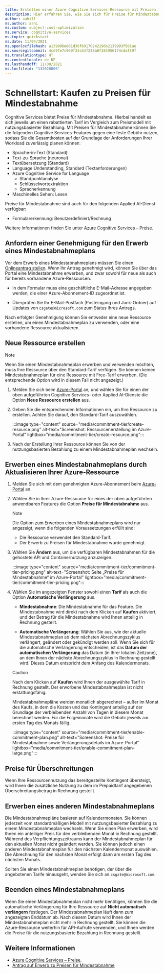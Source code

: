 ```yaml
---
title: Erstellen einer Azure Cognitive Services-Ressource mit Preisen für Mindestabnahme
description: Hier erfahren Sie, wie Sie sich für Preise für Mindestabnahme registrieren. Diese unterscheiden sich von Preisen für die nutzungsbasierte Bezahlung.
author: aahill
ms.author: aahi
ms.custom: subject-cost-optimization
ms.service: cognitive-services
ms.topic: quickstart
ms.date: 11/04/2021
ms.openlocfilehash: a139996e881d38fb9170242196b2139993f501ae
ms.sourcegitcommit: 4cd97e7c960f34cb3f248a0f384956174cdaf19f
ms.translationtype: HT
ms.contentlocale: de-DE
ms.lasthandoff: 11/08/2021
ms.locfileid: "132028806"
---
```

# <a name="quickstart-purchase-commitment-tier-pricing"></a>Schnellstart: Kaufen zu Preisen für Mindestabnahme

Cognitive Services bietet Preise für Mindestabnahme. Hierbei handelt es sich jeweils um einen rabattierten Tarif im Vergleich zum Preismodell mit nutzungsbasierter Bezahlung. Mit Preisen für Mindestabnahme können Sie die folgenden Cognitive Services-Features gegen eine feste Gebühr nutzen, sodass Sie die Gesamtkosten auf der Grundlage der Anforderungen Ihrer Workload zuverlässig planen können:

* Sprache-in-Text (Standard)
* Text-zu-Sprache (neuronal)
* Textübersetzung (Standard)
* Language Understanding, Standard (Textanforderungen)
* Azure Cognitive Service for Language
    * Standpunktanalyse
    * Schlüsselwortextraktion
    * Spracherkennung
* Maschinelles Sehen: Lesen

Preise für Mindestabnahme sind auch für den folgenden Applied AI-Dienst verfügbar:
* Formularerkennung: Benutzerdefiniert/Rechnung

Weitere Informationen finden Sie unter [Azure Cognitive Services – Preise](https://azure.microsoft.com/pricing/details/cognitive-services/).

## <a name="request-approval-to-purchase-a-commitment-plan"></a>Anfordern einer Genehmigung für den Erwerb eines Mindestabnahmeplans

Vor dem Erwerb eines Mindestabnahmeplans müssen Sie einen [Onlineantrag stellen](https://aka.ms/csgatecommitment). Wenn Ihr Antrag genehmigt wird, können Sie über das Portal eine Mindestabnahme erwerben, und zwar sowohl für neue als auch für bereits vorhandene Azure-Ressourcen. 

* In dem Formular muss eine geschäftliche E-Mail-Adresse angegeben werden, die einer Azure-Abonnement-ID zugeordnet ist.

* Überprüfen Sie Ihr E-Mail-Postfach (Posteingang und Junk-Ordner) auf Updates von `csgate@microsoft.com` zum Status Ihres Antrags.

Nach erfolgter Genehmigung können Sie entweder eine neue Ressource erstellen, um einen Mindestabnahmeplan zu verwenden, oder eine vorhandene Ressource aktualisieren. 

## <a name="create-a-new-resource"></a>Neue Ressource erstellen

> [!NOTE]
> Wenn Sie einen Mindestabnahmeplan erwerben und verwenden möchten, muss Ihre Ressource über den Standard-Tarif verfügen. Sie können keinen Mindestabnahmeplan für eine Ressource mit Free-Tarif erwerben. (Die entsprechende Option wird in diesem Fall nicht angezeigt.)

1. Melden Sie sich beim [Azure-Portal](https://portal.azure.com/) an, und wählen Sie für einen der oben aufgeführten Cognitive Services- oder Applied AI-Dienste die Option **Neue Ressource erstellen** aus. 

2. Geben Sie die entsprechenden Informationen ein, um Ihre Ressource zu erstellen. Achten Sie darauf, den Standard-Tarif auszuwählen.

    :::image type="content" source="media/commitment-tier/create-resource.png" alt-text="Screenshot: Ressourcenerstellung im Azure-Portal" lightbox="media/commitment-tier/create-resource.png":::

3. Nach der Erstellung Ihrer Ressource können Sie von der nutzungsbasierten Bezahlung zu einem Mindestabnahmeplan wechseln.  

## <a name="purchase-a-commitment-plan-by-updating-your-azure-resource"></a>Erwerben eines Mindestabnahmeplans durch Aktualisieren Ihrer Azure-Ressource

1. Melden Sie sich mit dem genehmigten Azure-Abonnement beim [Azure-Portal](https://portal.azure.com/) an. 
2. Wählen Sie in Ihrer Azure-Ressource für eines der oben aufgeführten anwendbaren Features die Option **Preise für Mindestabnahme** aus.

    > [!NOTE]
    > Die Option zum Erwerben eines Mindestabnahmeplans wird nur angezeigt, wenn die folgenden Voraussetzungen erfüllt sind:
    > * Die Ressource verwendet den Standard-Tarif.
    > * Der Erwerb zu Preisen für Mindestabnahme wurde genehmigt. 
 
1. Wählen Sie **Ändern** aus, um die verfügbaren Mindestabnahmen für die gehostete API und Containernutzung anzuzeigen. 

    :::image type="content" source="media/commitment-tier/commitment-tier-pricing.png" alt-text="Screenshot: Seite „Preise für Mindestabnahme“ im Azure-Portal" lightbox="media/commitment-tier/commitment-tier-pricing.png":::

4. Wählen Sie im angezeigten Fenster sowohl einen **Tarif** als auch die Option **Automatische Verlängerung** aus.

    * **Mindestabnahme**: Die Mindestabnahme für das Feature. Die Mindestabnahme wird direkt nach dem Klicken auf **Kaufen** aktiviert, und der Betrag für die Mindestabnahme wird Ihnen anteilig in Rechnung gestellt.
    
    * **Automatische Verlängerung**: Wählen Sie aus, wie der aktuelle Mindestabnahmeplan ab dem nächsten Abrechnungszyklus verlängert, geändert oder gekündigt werden soll. Wenn Sie sich für die automatische Verlängerung entscheiden, ist das **Datum der automatischen Verlängerung** das Datum (in Ihrer lokalen Zeitzone), an dem Ihnen der nächste Abrechnungszyklus in Rechnung gestellt wird. Dieses Datum entspricht dem Anfang des Kalendermonats.
    

    > [!CAUTION]
    > Nach dem Klicken auf **Kaufen** wird Ihnen der ausgewählte Tarif in Rechnung gestellt. Der erworbene Mindestabnahmeplan ist nicht erstattungsfähig.
    > 
    > Mindestabnahmepläne werden monatlich abgerechnet – außer im Monat des Kaufs, in dem die Kosten und das Kontingent anteilig auf der Grundlage der verbleibenden Anzahl von Tagen in diesem Monat berechnet werden. Für die Folgemonate wird die Gebühr jeweils am ersten Tag des Monats fällig.

    :::image type="content" source="media/commitment-tier/enable-commitment-plan.png" alt-text="Screenshot: Preise für Mindestabnahme sowie Verlängerungsdetails im Azure-Portal" lightbox="media/commitment-tier/enable-commitment-plan-large.png":::


## <a name="overage-pricing"></a>Preise für Überschreitungen

Wenn Ihre Ressourcennutzung das bereitgestellte Kontingent übersteigt, wird Ihnen die zusätzliche Nutzung zu dem im Prepaidtarif angegebenen Überschreitungsbetrag in Rechnung gestellt.

## <a name="purchase-a-different-commitment-plan"></a>Erwerben eines anderen Mindestabnahmeplans 

Die Mindestabnahmepläne basieren auf Kalendermonaten. Sie können jederzeit vom standardmäßigen Modell mit nutzungsbasierter Bezahlung zu einem Mindestabnahmeplan wechseln. Wenn Sie einen Plan erwerben, wird Ihnen ein anteiliger Preis für den verbleibenden Monat in Rechnung gestellt. Während des Verpflichtungszeitraums kann der Mindestabnahmeplan für den aktuellen Monat nicht geändert werden. Sie können jedoch einen anderen Mindestabnahmeplan für den nächsten Kalendermonat auswählen. Die Abrechnung für den nächsten Monat erfolgt dann am ersten Tag des nächsten Monats.

Sollten Sie einen Mindestabnahmeplan benötigen, der über die angebotenen Tarife hinausgeht, wenden Sie sich an `csgate@microsoft.com`.

## <a name="end-a-commitment-plan"></a>Beenden eines Mindestabnahmeplans

Wenn Sie einen Mindestabnahmeplan nicht mehr benötigen, können Sie die automatische Verlängerung für Ihre Ressource auf **Nicht automatisch verlängern** festlegen. Der Mindestabnahmeplan läuft dann zum angezeigten Enddatum ab. Nach diesem Datum wird Ihnen der Mindestabnahmeplan nicht mehr in Rechnung gestellt. Sie können die Azure-Ressource weiterhin für API-Aufrufe verwenden, und Ihnen werden die Preise für die nutzungsbasierte Bezahlung in Rechnung gestellt.

## <a name="see-also"></a>Weitere Informationen

* [Azure Cognitive Services – Preise](https://azure.microsoft.com/pricing/details/cognitive-services/).
* [Antrag auf Erwerb zu Preisen für Mindestabnahme](https://aka.ms/csgatecommitment)
